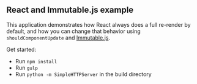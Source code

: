 ## React and Immutable.js example

This application demonstrates how React always does a full re-render by default, and how you can change that behavior using `shouldComponentUpdate` and [Immutable.js](https://facebook.github.io/immutable-js/).

Get started:
- Run `npm install`
- Run `gulp`
- Run `python -m SimpleHTTPServer` in the build directory

